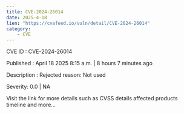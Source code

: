 ```yaml
---
title: CVE-2024-26014
date: 2025-4-18
lien: "https://cvefeed.io/vuln/detail/CVE-2024-26014"
category:
    - CVE
---
```


CVE ID : CVE-2024-26014

Published :  April 18
2025
8:15 a.m. | 8 hours
7 minutes ago

Description : Rejected reason: Not used

Severity: 0.0 | NA

Visit the link for more details
such as CVSS details
affected products
timeline
and more...
